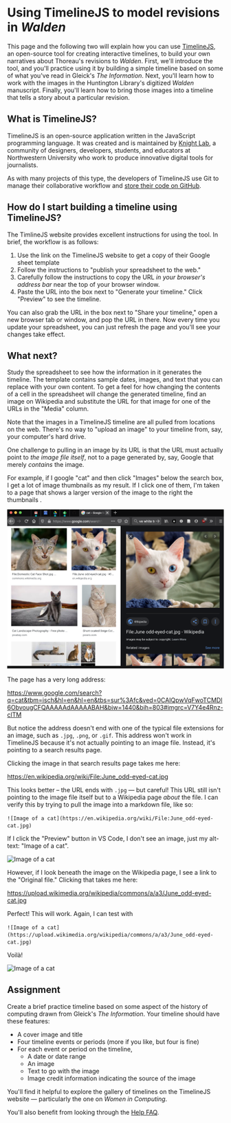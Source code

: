 # Using TimelineJS to model revisions in *Walden*

This page and the following two will explain how you can use [TimelineJS](http://timeline.knightlab.com/), an open-source tool for creating interactive timelines, to build your own narratives about Thoreau's revisions to *Walden*. First, we'll introduce the tool, and you'll practice using it by building a simple timeline based on some of what you've read in Gleick's *The Information*. Next, you'll learn how to work with the images in the Huntington Library's digitized *Walden* manuscript. Finally, you'll learn how to bring those images into a timeline that tells a story about a particular revision. 

## What is TimelineJS?

TimelineJS is an open-source application written in the JavaScript programming language. It was created and is maintained by [Knight Lab](https://knightlab.northwestern.edu), a community of designers, developers, students, and educators at Northwestern University who work to produce innovative digital tools for journalists.

As with many projects of this type, the developers of TimelineJS use Git to manage their collaborative workflow and [store their code on GitHub](https://github.com/NUKnightLab/TimelineJS3).

## How do I start building a timeline using TimelineJS?

The TimlineJS website provides excellent instructions for using the tool. In brief, the workflow is as follows:

1. Use the link on the TimelineJS website to get a copy of their Google sheet template
2. Follow the instructions to "publish your spreadsheet to the web."
3. Carefully follow the instructions to copy the URL *in your browser's address bar* near the top of your browser window.
4. Paste the URL into the box next to "Generate your timeline." Click "Preview" to see the timeline.

You can also grab the URL in the box next to "Share your timeline," open a new browser tab or window, and pop the URL in there. Now every time you update your spreadsheet, you can just refresh the page and you'll see your changes take effect.

## What next?

Study the spreadsheet to see how the information in it generates the timeline. The template contains sample dates, images, and text that you can replace with your own content. To get a feel for how changing the contents of a cell in the spreadsheet will change the generated timeline, find an image on Wikipedia and substitute the URL for that image for one of the URLs in the "Media" column.

Note that the images in a TimelineJS timeline are all pulled from locations on the web. There's no way to "upload an image" to your timeline from, say, your computer's hard drive.

One challenge to pulling in an image by its URL is that the URL must actually point to *the image file itself*, not to a page generated by, say, Google that merely *contains* the image.

For example, if I google "cat" and then click "Images" below the search box, I get a lot of image thumbnails as my result. If I click one of them, I'm taken to a page that shows a larger version of the image to the right the thumbnails . 

![Google search result for cat](../images/cat-google.png)

The page has a very long address:

<https://www.google.com/search?q=cat&tbm=isch&hl=en&hl=en&tbs=sur%3Afc&ved=0CAIQpwVqFwoTCMDl6ObvougCFQAAAAAdAAAAABAH&biw=1440&bih=803#imgrc=V7Y4e4Rnz-clTM>

But notice the address doesn't end with one of the typical file extensions for an image, such as `.jpg`, `.png`, or `.gif`. This address won't work in TimelineJS because it's not actually pointing to an image file. Instead, it's pointing to a search results page.

Clicking the image in that search results page takes me here:

<https://en.wikipedia.org/wiki/File:June_odd-eyed-cat.jpg>

This looks better – the URL ends with `.jpg` — but careful! This URL still isn't pointing to the image file itself but to a Wikipedia page *about* the file. I can verify this by trying to pull the image into a markdown file, like so: 

`![Image of a cat](https://en.wikipedia.org/wiki/File:June_odd-eyed-cat.jpg)`

If I click the "Preview" button in VS Code, I don't see an image, just my alt-text: "Image of a cat".

![Image of a cat](https://en.wikipedia.org/wiki/File:June_odd-eyed-cat.jpg)

However, if I look beneath the image on the Wikipedia page, I see a link to the "Original file." Clicking that takes me here:

<https://upload.wikimedia.org/wikipedia/commons/a/a3/June_odd-eyed-cat.jpg>

Perfect! This will work. Again, I can test with 

`![Image of a cat](https://upload.wikimedia.org/wikipedia/commons/a/a3/June_odd-eyed-cat.jpg)`

Voilà!

![Image of a cat](https://upload.wikimedia.org/wikipedia/commons/a/a3/June_odd-eyed-cat.jpg)

## Assignment

Create a brief practice timeline based on some aspect of the history of computing drawn from Gleick's *The Information*. Your timeline should have these features:

- A cover image and title
- Four timeline events or periods (more if you like, but four is fine)
- For each event or period on the timeline,
    - A date or date range
    - An image
    - Text to go with the image
    - Image credit information indicating the source of the image

You'll find it helpful to explore the gallery of timelines on the TimelineJS website — particularly the one on *Women in Computing*.

You'll also benefit from looking through the [Help FAQ](http://timeline.knightlab.com/#help).

